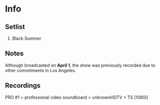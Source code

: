 # Info

## Setlist
1. Black Summer

## Notes
Although broadcasted on **April 1**, the show was previously recorded due to other commitments in Los Angeles.

## Recordings

PRO #1 > professional video soundboard > unknownHDTV > TS [1080i]